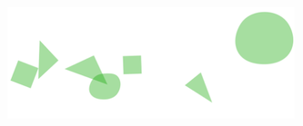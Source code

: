 <div style="position: relative;">
  <center>
    <p>Hello It's Yousef Albasel</p>
  </center>
  <img src="https://raw.githubusercontent.com/Yousef-Albasel/Yousef-Albasel/master/Animated Shape (1).svg" style="position: absolute; top: 0; width: 100%;" alt="Image">
</div>
